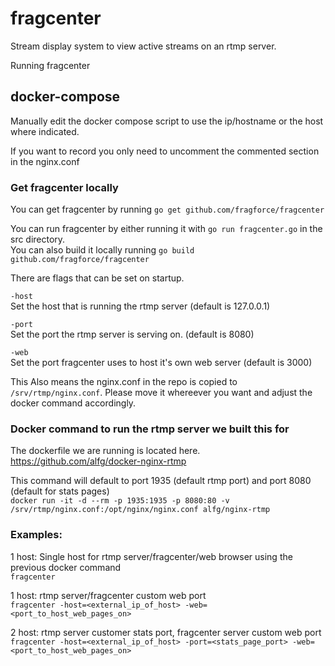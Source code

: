 # fragcenter
Stream display system to view active streams on an rtmp server.

Running fragcenter

## docker-compose

Manually edit the docker compose script to use the ip/hostname or the host where indicated.

If you want to record you only need to uncomment the commented section in the nginx.conf

### Get fragcenter locally

You can get fragcenter by running `go get github.com/fragforce/fragcenter`

You can run fragcenter by either running it with `go run fragcenter.go` in the src directory.  
You can also build it locally running `go build github.com/fragforce/fragcenter`

There are flags that can be set on startup.

`-host`  
    Set the host that is running the rtmp server (default is 127.0.0.1)  

`-port`  
    Set the port the rtmp server is serving on. (default is 8080)

`-web`  
    Set the port fragcenter uses to host it's own web server (default is 3000)  

This Also means the nginx.conf in the repo is copied to `/srv/rtmp/nginx.conf`. Please move it whereever you want and adjust the docker command accordingly.

### Docker command to run the rtmp server we built this for
The dockerfile we are running is located here. https://github.com/alfg/docker-nginx-rtmp


This command will default to port 1935 (default rtmp port) and port 8080 (default for stats pages)  
`docker run -it -d --rm -p 1935:1935 -p 8080:80 -v /srv/rtmp/nginx.conf:/opt/nginx/nginx.conf alfg/nginx-rtmp`

### Examples:  
1 host: Single host for rtmp server/fragcenter/web browser using the previous docker command   
    `fragcenter`

1 host: rtmp server/fragcenter custom web port  
    `fragcenter -host=<external_ip_of_host> -web=<port_to_host_web_pages_on>`

2 host: rtmp server customer stats port, fragcenter server custom web port  
    `fragcenter -host=<external_ip_of_host> -port=<stats_page_port> -web=<port_to_host_web_pages_on>`